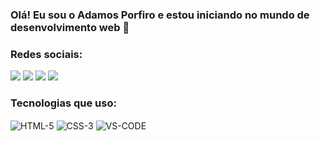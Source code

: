 ### Olá! Eu sou o Adamos Porfiro e estou iniciando no mundo de desenvolvimento web 👋

### Redes sociais:
<div> 
    <a href="https://www.instagram.com/adamos_porfiro/" target="blank"><img src="https://img.shields.io/badge/-Instagram-%23E4405F?style=for-the-badge&logo=instagram&logoColor=white" target="blank"></a>
    <a href="https://discord.gg/nGDa5uAS" target="blank"><img src="https://img.shields.io/badge/Discord-7289DA?style=for-the-badge&logo=discord&logoColor=white" target="blank"></a> 
    <a href = "mailto:adamos.contato@gmail.com"><img src="https://img.shields.io/badge/-Gmail-%23333?style=for-the-badge&logo=gmail&logoColor=white" target="blank"></a>
    <a href="https://www.linkedin.com/in/adamos-porfiro-5a9130239/" target="blank"><img src="https://img.shields.io/badge/-LinkedIn-%230077B5?style=for-the-   badge&logo=linkedin&logoColor=white" target="blank"></a>
</div>

### Tecnologias que uso:

<div style="display: inline_block">
    <img align="center" alt="HTML-5" src="https://img.shields.io/badge/HTML5-E34F26?style=for-the-badge&logo=html5&logoColor=white">
    <img align="center" alt="CSS-3" src="https://img.shields.io/badge/CSS3-1572B6?style=for-the-badge&logo=css3&logoColor=white">
    <img align="center" alt="VS-CODE" src="https://img.shields.io/badge/Visual_Studio_Code-0078D4?style=for-the-badge&logo=visual%20studio%20code&logoColor=white">
</div>


